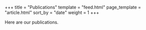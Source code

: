 +++
title = "Publications"
template = "feed.html"
page_template = "article.html"
sort_by = "date"
weight = 1
+++

Here are our publications.